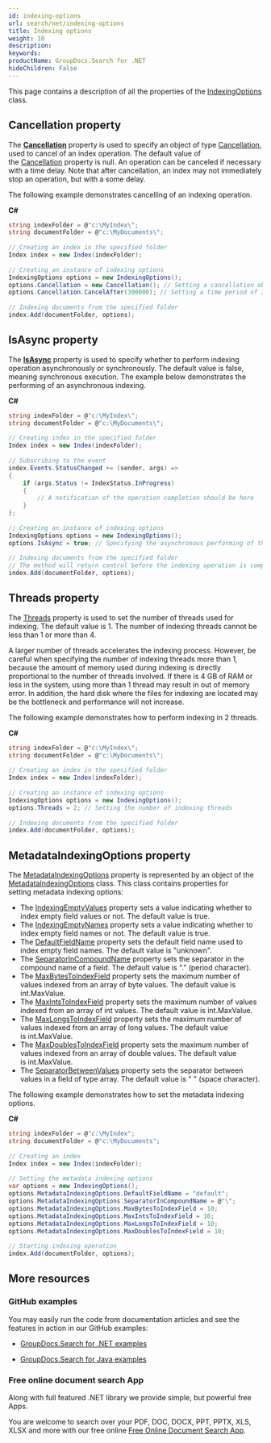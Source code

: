 ```yaml
---
id: indexing-options
url: search/net/indexing-options
title: Indexing options
weight: 10
description: 
keywords: 
productName: GroupDocs.Search for .NET
hideChildren: False
---
```

This page contains a description of all the properties of the [IndexingOptions](https://apireference.groupdocs.com/net/search/groupdocs.search.options/indexingoptions) class.

## Cancellation property

The **[Cancellation](https://apireference.groupdocs.com/net/search/groupdocs.search.options/indexingoptions/properties/cancellation)** property is used to specify an object of type [Cancellation](https://apireference.groupdocs.com/net/search/groupdocs.search.common/cancellation), used to cancel of an index operation. The default value of the [Cancellation](https://apireference.groupdocs.com/net/search/groupdocs.search.options/indexingoptions/properties/cancellation) property is null. An operation can be canceled if necessary with a time delay. Note that after cancellation, an index may not immediately stop an operation, but with a some delay.

The following example demonstrates cancelling of an indexing operation.

**C#**

```csharp
string indexFolder = @"c:\MyIndex\";
string documentFolder = @"c:\MyDocuments\";
 
// Creating an index in the specified folder
Index index = new Index(indexFolder);
 
// Creating an instance of indexing options
IndexingOptions options = new IndexingOptions();
options.Cancellation = new Cancellation(); // Setting a cancellation object
options.Cancellation.CancelAfter(300000); // Setting a time period of 300 seconds after which the indexing operation will be cancelled
 
// Indexing documents from the specified folder
index.Add(documentFolder, options);
```

## IsAsync property

The **[IsAsync](https://apireference.groupdocs.com/net/search/groupdocs.search.options/indexingoptions/properties/isasync)** property is used to specify whether to perform indexing operation asynchronously or synchronously. The default value is false, meaning synchronous execution. The example below demonstrates the performing of an asynchronous indexing.

**C#**

```csharp
string indexFolder = @"c:\MyIndex\";
string documentFolder = @"c:\MyDocuments\";
 
// Creating index in the specified folder
Index index = new Index(indexFolder);
 
// Subscribing to the event
index.Events.StatusChanged += (sender, args) =>
{
    if (args.Status != IndexStatus.InProgress)
    {
        // A notification of the operation completion should be here
    }
};
 
// Creating an instance of indexing options
IndexingOptions options = new IndexingOptions();
options.IsAsync = true; // Specifying the asynchronous performing of the operation
 
// Indexing documents from the specified folder
// The method will return control before the indexing operation is completed
index.Add(documentFolder, options);
```

## Threads property

The [Threads](https://apireference.groupdocs.com/net/search/groupdocs.search.options/indexingoptions/properties/threads) property is used to set the number of threads used for indexing. The default value is 1. The number of indexing threads cannot be less than 1 or more than 4.

A larger number of threads accelerates the indexing process. However, be careful when specifying the number of indexing threads more than 1, because the amount of memory used during indexing is directly proportional to the number of threads involved. If there is 4 GB of RAM or less in the system, using more than 1 thread may result in out of memory error. In addition, the hard disk where the files for indexing are located may be the bottleneck and performance will not increase.

The following example demonstrates how to perform indexing in 2 threads.

**C#**

```csharp
string indexFolder = @"c:\MyIndex\";
string documentFolder = @"c:\MyDocuments\";
 
// Creating an index in the specified folder
Index index = new Index(indexFolder);
 
// Creating an instance of indexing options
IndexingOptions options = new IndexingOptions();
options.Threads = 2; // Setting the number of indexing threads
 
// Indexing documents from the specified folder
index.Add(documentFolder, options); 
```

## MetadataIndexingOptions property

The [MetadataIndexingOptions](https://apireference.groupdocs.com/net/search/groupdocs.search.options/indexingoptions/properties/metadataindexingoptions) property is represented by an object of the [MetadataIndexingOptions](https://apireference.groupdocs.com/net/search/groupdocs.search.options/metadataindexingoptions) class. This class contains properties for setting metadata indexing options:

*   The [IndexingEmptyValues](https://apireference.groupdocs.com/net/search/groupdocs.search.options/metadataindexingoptions/properties/indexingemptyvalues) property sets a value indicating whether to index empty field values or not. The default value is true.
*   The [IndexingEmptyNames](https://apireference.groupdocs.com/net/search/groupdocs.search.options/metadataindexingoptions/properties/indexingemptynames) property sets a value indicating whether to index empty field names or not. The default value is true.
*   The [DefaultFieldName](https://apireference.groupdocs.com/net/search/groupdocs.search.options/metadataindexingoptions/properties/defaultfieldname) property sets the default field name used to index empty field names. The default value is "unknown".
*   The [SeparatorInCompoundName](https://apireference.groupdocs.com/net/search/groupdocs.search.options/metadataindexingoptions/properties/separatorincompoundname) property sets the separator in the compound name of a field. The default value is "." (period character).
*   The [MaxBytesToIndexField](https://apireference.groupdocs.com/net/search/groupdocs.search.options/metadataindexingoptions/properties/maxbytestoindexfield) property sets the maximum number of values indexed from an array of byte values. The default value is int.MaxValue.
*   The [MaxIntsToIndexField](https://apireference.groupdocs.com/net/search/groupdocs.search.options/metadataindexingoptions/properties/maxintstoindexfield) property sets the maximum number of values indexed from an array of int values. The default value is int.MaxValue.
*   The [MaxLongsToIndexField](https://apireference.groupdocs.com/net/search/groupdocs.search.options/metadataindexingoptions/properties/maxlongstoindexfield) property sets the maximum number of values indexed from an array of long values. The default value is int.MaxValue.
*   The [MaxDoublesToIndexField](https://apireference.groupdocs.com/net/search/groupdocs.search.options/metadataindexingoptions/properties/maxdoublestoindexfield) property sets the maximum number of values indexed from an array of double values. The default value is int.MaxValue.
*   The [SeparatorBetweenValues](https://apireference.groupdocs.com/net/search/groupdocs.search.options/metadataindexingoptions/properties/separatorbetweenvalues) property sets the separator between values in a field of type array. The default value is " " (space character).

The following example demonstrates how to set the metadata indexing options.

**C#**

```csharp
string indexFolder = @"c:\MyIndex";
string documentFolder = @"c:\MyDocuments";
 
// Creating an index
Index index = new Index(indexFolder);
 
// Setting the metadata indexing options
var options = new IndexingOptions();
options.MetadataIndexingOptions.DefaultFieldName = "default";
options.MetadataIndexingOptions.SeparatorInCompoundName = @"\";
options.MetadataIndexingOptions.MaxBytesToIndexField = 10;
options.MetadataIndexingOptions.MaxIntsToIndexField = 10;
options.MetadataIndexingOptions.MaxLongsToIndexField = 10;
options.MetadataIndexingOptions.MaxDoublesToIndexField = 10;
 
// Starting indexing operation
index.Add(documentFolder, options);
```

## More resources

### GitHub examples

You may easily run the code from documentation articles and see the features in action in our GitHub examples:

*   [GroupDocs.Search for .NET examples](https://github.com/groupdocs-search/GroupDocs.Search-for-.NET)
    
*   [GroupDocs.Search for Java examples](https://github.com/groupdocs-search/GroupDocs.Search-for-Java)
    

### Free online document search App

Along with full featured .NET library we provide simple, but powerful free Apps.

You are welcome to search over your PDF, DOC, DOCX, PPT, PPTX, XLS, XLSX and more with our free online [Free Online Document Search App](https://products.groupdocs.app/search).

